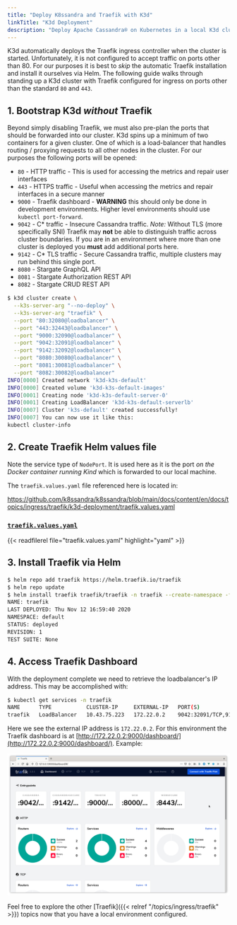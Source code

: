 ```yaml
---
title: "Deploy K8ssandra and Traefik with K3d"
linkTitle: "K3d Deployment"
description: "Deploy Apache Cassandra® on Kubernetes in a local K3d cluster with Traefik ingress installed and configured."
---
```


K3d automatically deploys the Traefik ingress controller when the cluster is
started. Unfortunately, it is not configured to accept traffic on ports other
than 80. For our purposes it is best to _skip_ the automatic Traefik
installation and install it ourselves via Helm. The following guide walks
through standing up a K3d cluster with Traefik configured for ingress on ports
other than the standard `80` and `443`.

## 1. Bootstrap K3d _without_ Traefik

Beyond simply disabling Traefik, we must also pre-plan the ports that should be
forwarded into our cluster. K3d spins up a minimum of two containers for a given
cluster. One of which is a load-balancer that handles routing / proxying
requests to all other nodes in the cluster. For our purposes the following ports
will be opened:

* `80` - HTTP traffic - This is used for accessing the metrics and repair user
  interfaces
* `443` - HTTPS traffic - Useful when accessing the metrics and repair
  interfaces in a secure manner
* `9000` - Traefik dashboard - **WARNING** this should only be done in
  development environments. Higher level environments should use `kubectl
  port-forward`.
* `9042` - C* traffic - Insecure Cassandra traffic. _Note:_ Without TLS (more
  specifically SNI) Traefik may **not** be able to distinguish traffic across
  cluster boundaries. If you are in an environment where more than one cluster
  is deployed you **must** add additional ports here.
* `9142` - C* TLS traffic - Secure Cassandra traffic, multiple clusters may run
  behind this single port.
* `8080` - Stargate GraphQL API
* `8081` - Stargate Authorization REST API
* `8082` - Stargate CRUD REST API

```bash
$ k3d cluster create \
  --k3s-server-arg "--no-deploy" \
  --k3s-server-arg "traefik" \
  --port "80:32080@loadbalancer" \
  --port "443:32443@loadbalancer" \
  --port "9000:32090@loadbalancer" \
  --port "9042:32091@loadbalancer" \
  --port "9142:32092@loadbalancer" \
  --port "8080:30080@loadbalancer" \
  --port "8081:30081@loadbalancer" \
  --port "8082:30082@loadbalancer"
INFO[0000] Created network 'k3d-k3s-default'            
INFO[0000] Created volume 'k3d-k3s-default-images'      
INFO[0001] Creating node 'k3d-k3s-default-server-0'     
INFO[0001] Creating LoadBalancer 'k3d-k3s-default-serverlb' 
INFO[0007] Cluster 'k3s-default' created successfully!  
INFO[0007] You can now use it like this:                
kubectl cluster-info
```

## 2. Create Traefik Helm values file

Note the service type of `NodePort`. It is used here as it is the port _on the
Docker container running Kind_ which is forwarded to our local machine.

The `traefik.values.yaml` file referenced here is located in:

https://github.com/k8ssandra/k8ssandra/blob/main/docs/content/en/docs/topics/ingress/traefik/k3d-deployment/traefik.values.yaml

### [`traefik.values.yaml`](traefik.values.yaml)
{{< readfilerel file="traefik.values.yaml"  highlight="yaml" >}}

## 3. Install Traefik via Helm

```bash
$ helm repo add traefik https://helm.traefik.io/traefik
$ helm repo update
$ helm install traefik traefik/traefik -n traefik --create-namespace -f traefik.values.yaml
NAME: traefik
LAST DEPLOYED: Thu Nov 12 16:59:40 2020
NAMESPACE: default
STATUS: deployed
REVISION: 1
TEST SUITE: None
```

## 4. Access Traefik Dashboard

With the deployment complete we need to retrieve the loadbalancer's IP address.
This may be accomplished with:

```bash
$ kubectl get services -n traefik
NAME      TYPE           CLUSTER-IP     EXTERNAL-IP   PORT(S)                                                                   AGE
traefik   LoadBalancer   10.43.75.223   172.22.0.2    9042:32091/TCP,9142:32092/TCP,9000:32090/TCP,80:32080/TCP,443:32443/TCP   4m2s
```

Here we see the external IP address is `172.22.0.2`. For this environment the
Traefik dashboard is at
[http://172.22.0.2:9000/dashboard/](http://172.22.0.2:9000/dashboard/). Example:

![Traefik dashboard screenshot](traefik-dashboard.png)

Feel free to explore the other [Traefik]({{< relref "/topics/ingress/traefik" >}}) topics now that
you have a local environment configured.
